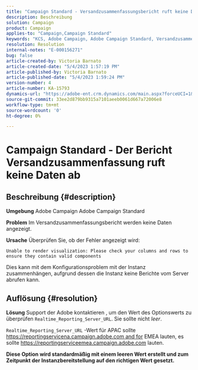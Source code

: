 ```yaml
---
title: "Campaign Standard - Versandzusammenfassungsbericht ruft keine Daten ab"
description: Beschreibung
solution: Campaign
product: Campaign
applies-to: "Campaign,Campaign Standard"
keywords: "KCS, Adobe Campaign, Adobe Campaign Standard, Versandzusammenfassungsbericht, ruft keine Daten ab, Fehlerbehebung, Echtzeitberichterstellung_Server_URL"
resolution: Resolution
internal-notes: "E-000156271"
bug: false
article-created-by: Victoria Barnato
article-created-date: "5/4/2023 1:57:19 PM"
article-published-by: Victoria Barnato
article-published-date: "5/4/2023 1:59:24 PM"
version-number: 4
article-number: KA-15793
dynamics-url: "https://adobe-ent.crm.dynamics.com/main.aspx?forceUCI=1&pagetype=entityrecord&etn=knowledgearticle&id=999b4e90-83ea-ed11-a7c6-6045bd0065f9"
source-git-commit: 33ee2d879bb9315a7101aeeb0061d667a72006e8
workflow-type: tm+mt
source-wordcount: '0'
ht-degree: 0%

---
```


# Campaign Standard - Der Bericht Versandzusammenfassung ruft keine Daten ab

## Beschreibung {#description}


<b>Umgebung</b>
Adobe Campaign Adobe Campaign Standard

<b>Problem</b>
Im Versandzusammenfassungsbericht werden keine Daten angezeigt.

<b>Ursache</b>
Überprüfen Sie, ob der Fehler angezeigt wird:


```
Unable to render visualization: Please check your columns and rows to ensure they contain valid components
```


Dies kann mit dem Konfigurationsproblem mit der Instanz zusammenhängen, aufgrund dessen die Instanz keine Berichte vom Server abrufen kann.


## Auflösung {#resolution}


<b>Lösung</b>
Support der Adobe kontaktieren , um den Wert des Optionswerts zu überprüfen `Realtime_Reporting_Server_URL`. Sie sollte nicht *leer*.

`Realtime_Reporting_Server_URL` -Wert für APAC sollte https://reportingservicena.campaign.adobe.com and for EMEA lauten, es sollte https://reportingserviceemea.campaign.adobe.com lauten.

<b>Diese Option wird standardmäßig mit einem leeren Wert erstellt und zum Zeitpunkt der Instanzbereitstellung auf den richtigen Wert gesetzt.</b>
